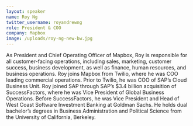 ```yaml
---
layout: speaker
name: Roy Ng
twitter_username: royandrewng
role: President & COO
company: Mapbox
image: /uploads/roy-ng-new-bw.jpg
---
```


As President and Chief Operating Officer of Mapbox, Roy is responsible for all customer-facing operations, including sales, marketing, customer success, business development, as well as finance, human resources, and business operations. Roy joins Mapbox from Twilio, where he was COO leading commercial operations. Prior to Twilio, he was COO of SAP’s Cloud Business Unit. Roy joined SAP through SAP’s $3.4 billion acquisition of SuccessFactors, where he was Vice President of Global Business Operations. Before SuccessFactors, he was Vice President and Head of West Coast Software Investment Banking at Goldman Sachs. He holds dual bachelor’s degrees in Business Administration and Political Science from the University of California, Berkeley.